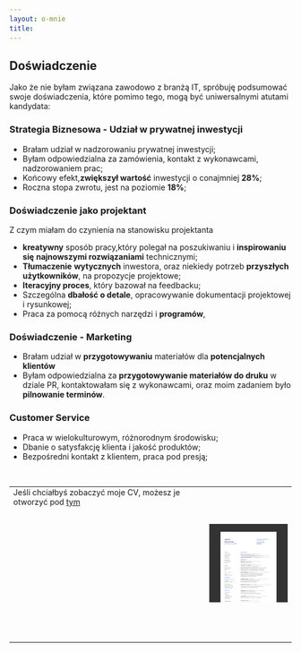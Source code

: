 ```yaml
---
layout: o-mnie
title:
---
```

## Doświadczenie

Jako że nie byłam związana zawodowo z branżą IT,
spróbuję podsumować swoje doświadczenia, które pomimo tego,
mogą być uniwersalnymi atutami kandydata: 


### Strategia Biznesowa - Udział w prywatnej inwestycji

- Brałam udział w nadzorowaniu prywatnej inwestycji;
- Byłam odpowiedzialna za zamówienia, kontakt z wykonawcami, nadzorowaniem prac;
- Końcowy efekt,**zwiększył wartość** inwestycji o conajmniej **28%**;
- Roczna stopa zwrotu, jest na poziomie **18%**;



### Doświadczenie jako projektant

Z czym miałam do czynienia na stanowisku projektanta 

- **kreatywny** sposób pracy,który polegał na poszukiwaniu i **inspirowaniu się** **najnowszymi rozwiązaniami** technicznymi;
- **Tłumaczenie** **wytycznych** inwestora, oraz niekiedy potrzeb **przyszłych użytkowników**, na propozycje projektowe;
- **Iteracyjny proces**, który bazował na feedbacku;
- Szczególna **dbałość o detale**, opracowywanie dokumentacji projektowej i rysunkowej;
- Praca za pomocą różnych narzędzi i **programów**, 

### Doświadczenie - Marketing

- Brałam udział w **przygotowywaniu** materiałów dla **potencjalnych klientów**
- Byłam odpowiedzialna za **przygotowywanie materiałów do druku** w dziale PR, kontaktowałam się z wykonawcami, oraz moim zadaniem było **pilnowanie terminów**.

### Customer Service

- Praca w wielokulturowym, różnorodnym środowisku;
- Dbanie o satysfakcję klienta i jakość produktów;
- Bezpośredni kontakt z klientem, praca pod presją;

<br>


|                                                              |                                                              |
| ------------------------------------------------------------ | -----------------------------------------------------------: |
| Jeśli chciałbyś zobaczyć moje CV, możesz je otworzyć pod [tym](https://drive.google.com/file/d/1hEogPlysEIRWZVdXuUgcO1zGA7fMLJJW/view?usp=sharing) <br><br><br><br><br><br><br><br><br/><br/><br><br><br><br><br> | <img src="https://raw.githubusercontent.com/AnitakasperekUX/AnitakasperekUX.github.io/main/assets/img/Frame%202.png" style="zoom:18%;" /> |








